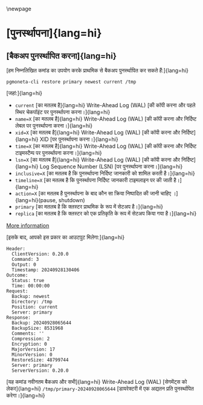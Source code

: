 \newpage

# [पुनर्स्थापना]{lang=hi}

## [बैकअप पुनर्स्थापित करना]{lang=hi}

[हम निम्नलिखित कमांड का उपयोग करके प्राथमिक से बैकअप पुनर्स्थापित कर सकते हैं:]{lang=hi}

```
pgmoneta-cli restore primary newest current /tmp
```

[जहां:]{lang=hi}

* `current` [का मतलब है]{lang=hi} Write-Ahead Log (WAL) [की कॉपी करना और पहले स्थिर चेकपॉइंट पर पुनर्स्थापना करना।]{lang=hi}
* `name=X` [का मतलब है]{lang=hi} Write-Ahead Log (WAL) [की कॉपी करना और निर्दिष्ट लेबल पर पुनर्स्थापना करना।]{lang=hi}
* `xid=X` [का मतलब है]{lang=hi} Write-Ahead Log (WAL) [की कॉपी करना और निर्दिष्ट]{lang=hi} XID [पर पुनर्स्थापना करना।]{lang=hi}
* `time=X` [का मतलब है]{lang=hi} Write-Ahead Log (WAL) [की कॉपी करना और निर्दिष्ट टाइमस्टैम्प पर पुनर्स्थापना करना।]{lang=hi}
* `lsn=X` [का मतलब है]{lang=hi} Write-Ahead Log (WAL) [की कॉपी करना और निर्दिष्ट]{lang=hi} Log Sequence Number (LSN) [पर पुनर्स्थापना करना।]{lang=hi}
* `inclusive=X` [का मतलब है कि पुनर्स्थापना निर्दिष्ट जानकारी को शामिल करती है।]{lang=hi}
* `timeline=X` [का मतलब है कि पुनर्स्थापना निर्दिष्ट जानकारी टाइमलाइन पर की जाती है।]{lang=hi}
* `action=X` [का मतलब है पुनर्स्थापना के बाद कौन सा क्रिया निष्पादित की जानी चाहिए ।]{lang=hi}(pause, shutdown)
* `primary` [का मतलब है कि क्लस्टर प्राथमिक के रूप में सेटअप है।]{lang=hi}
* `replica` [का मतलब है कि क्लस्टर को एक प्रतिकृति के रूप में सेटअप किया गया है।]{lang=hi}

[More information](https://www.postgresql.org/docs/current/runtime-config-wal.html#RUNTIME-CONFIG-WAL-RECOVERY-TARGET)

[इसके बाद, आपको इस प्रकार का आउटपुट मिलेगा:]{lang=hi}

```
Header: 
  ClientVersion: 0.20.0
  Command: 3
  Output: 0
  Timestamp: 20240928130406
Outcome: 
  Status: true
  Time: 00:00:00
Request: 
  Backup: newest
  Directory: /tmp
  Position: current
  Server: primary
Response: 
  Backup: 20240928065644
  BackupSize: 8531968
  Comments: ''
  Compression: 2
  Encryption: 0
  MajorVersion: 17
  MinorVersion: 0
  RestoreSize: 48799744
  Server: primary
  ServerVersion: 0.20.0
```

[यह कमांड नवीनतम बैकअप और सभी]{lang=hi} Write-Ahead Log (WAL) [सेगमेंट्स को लेकर]{lang=hi} `/tmp/primary-20240928065644` [डायरेक्टरी में एक अद्यतन प्रति पुनर्स्थापित करेगा।]{lang=hi}
